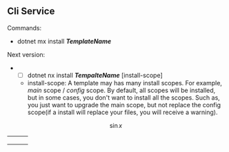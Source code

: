 ## Cli Service

Commands:

- dotnet mx install ***TemplateName***



Next version:

- - [ ] dotnet nx install ***TempalteName*** [install-scope]

  - install-scope:		A template may has many install scopes. For example, *main* scope / *config* 			scope. By default, all scopes will be installed, but in some cases, you don't want to install all the scopes. Such as, you just want to upgrade the main scope, but not replace the config scope(if a install will replace your files, you will receive a warning).

$$
\sin x
$$

|      |      |      |
| ---- | ---- | ---- |
|      |      |      |
|      |      |      |
|      |      |      |


